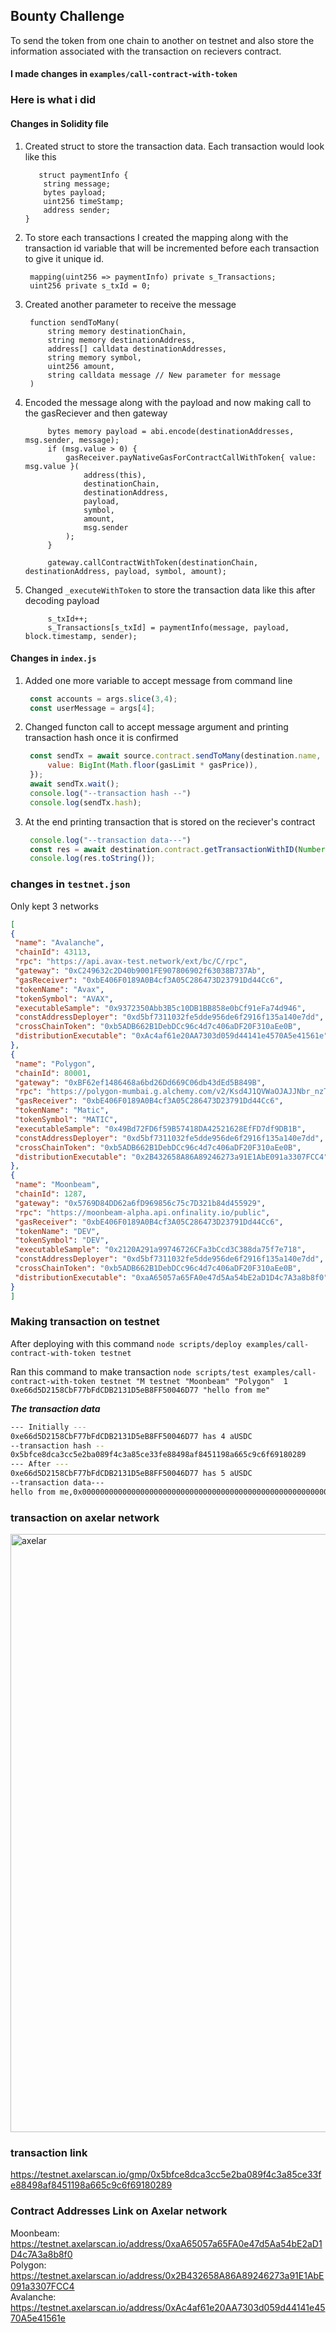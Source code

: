 ## Bounty Challenge
To send the token from one chain to another on testnet and also store the information associated with the transaction on recievers contract.

#### I made changes in `examples/call-contract-with-token`

### Here is what i did

#### Changes in Solidity file

1. Created struct to store the transaction data. Each transaction would look like this
    ```Solidity
       struct paymentInfo {
        string message;
        bytes payload;
        uint256 timeStamp;
        address sender;
    }
    ```

2. To store each transactions I created the mapping along with the transaction id variable that will be incremented before each transaction to give it unique id.
   ```Solidity
    mapping(uint256 => paymentInfo) private s_Transactions;
    uint256 private s_txId = 0;
    ```

3. Created another parameter to receive the message
   ```Solidity
    function sendToMany(
        string memory destinationChain,
        string memory destinationAddress,
        address[] calldata destinationAddresses,
        string memory symbol,
        uint256 amount,
        string calldata message // New parameter for message
    ) 
    ```

4. Encoded the message along with the payload and now making call to the gasReciever and then gateway
   ```Solidity
        bytes memory payload = abi.encode(destinationAddresses, msg.sender, message);
        if (msg.value > 0) {
            gasReceiver.payNativeGasForContractCallWithToken{ value: msg.value }(
                address(this),
                destinationChain,
                destinationAddress,
                payload,
                symbol,
                amount,
                msg.sender
            );
        }

        gateway.callContractWithToken(destinationChain, destinationAddress, payload, symbol, amount);
   ```

5. Changed `_executeWithToken` to store the transaction data like this after decoding payload
   ```Solidity
        s_txId++;
        s_Transactions[s_txId] = paymentInfo(message, payload, block.timestamp, sender);
   ```

#### Changes in `index.js`

1. Added one more variable to accept message from command line
   ```Javascript
    const accounts = args.slice(3,4);
    const userMessage = args[4];
    ```
2. Changed functon call to accept message argument and printing transaction hash once it is confirmed
   ```Javascript
    const sendTx = await source.contract.sendToMany(destination.name, destination.distributionExecutable, accounts, 'aUSDC', amount, userMessage, {
        value: BigInt(Math.floor(gasLimit * gasPrice)),
    });
    await sendTx.wait();
    console.log("--transaction hash --")
    console.log(sendTx.hash);
    ```
3. At the end printing transaction that is stored on the reciever's contract
   ```Javascript
    console.log("--transaction data---")
    const res = await destination.contract.getTransactionWithID(Number(txID)+1);
    console.log(res.toString());
   ```

### changes in `testnet.json`
Only kept 3 networks
   ```Json
   [
  {
    "name": "Avalanche",
    "chainId": 43113,
    "rpc": "https://api.avax-test.network/ext/bc/C/rpc",
    "gateway": "0xC249632c2D40b9001FE907806902f63038B737Ab",
    "gasReceiver": "0xbE406F0189A0B4cf3A05C286473D23791Dd44Cc6",
    "tokenName": "Avax",
    "tokenSymbol": "AVAX",
    "executableSample": "0x9372350Abb3B5c10DB1BB858e0bCf91eFa74d946",
    "constAddressDeployer": "0xd5bf7311032fe5dde956de6f2916f135a140e7dd",
    "crossChainToken": "0xb5ADB662B1DebDCc96c4d7c406aDF20F310aEe0B",
    "distributionExecutable": "0xAc4af61e20AA7303d059d44141e4570A5e41561e"
  },
  {
    "name": "Polygon",
    "chainId": 80001,
    "gateway": "0xBF62ef1486468a6bd26Dd669C06db43dEd5B849B",
    "rpc": "https://polygon-mumbai.g.alchemy.com/v2/Ksd4J1QVWaOJAJJNbr_nzTcJBJU-6uP3",
    "gasReceiver": "0xbE406F0189A0B4cf3A05C286473D23791Dd44Cc6",
    "tokenName": "Matic",
    "tokenSymbol": "MATIC",
    "executableSample": "0x49Bd72FD6f59B57418DA42521628EfFD7df9DB1B",
    "constAddressDeployer": "0xd5bf7311032fe5dde956de6f2916f135a140e7dd",
    "crossChainToken": "0xb5ADB662B1DebDCc96c4d7c406aDF20F310aEe0B",
    "distributionExecutable": "0x2B432658A86A89246273a91E1AbE091a3307FCC4"
  },
  {
    "name": "Moonbeam",
    "chainId": 1287,
    "gateway": "0x5769D84DD62a6fD969856c75c7D321b84d455929",
    "rpc": "https://moonbeam-alpha.api.onfinality.io/public",
    "gasReceiver": "0xbE406F0189A0B4cf3A05C286473D23791Dd44Cc6",
    "tokenName": "DEV",
    "tokenSymbol": "DEV",
    "executableSample": "0x2120A291a99746726CFa3bCcd3C388da75f7e718",
    "constAddressDeployer": "0xd5bf7311032fe5dde956de6f2916f135a140e7dd",
    "crossChainToken": "0xb5ADB662B1DebDCc96c4d7c406aDF20F310aEe0B",
    "distributionExecutable": "0xaA65057a65FA0e47d5Aa54bE2aD1D4c7A3a8b8f0"
  }
]
```
### Making transaction on testnet
After deploying with this command `node scripts/deploy examples/call-contract-with-token testnet`

Ran this command to make transaction `node scripts/test examples/call-contract-with-token testnet "M testnet "Moonbeam" "Polygon"  1 0xe66d5D2158CbF77bFdCDB2131D5eB8FF50046D77 "hello from me"`

***The transaction data***

```bash
--- Initially ---
0xe66d5D2158CbF77bFdCDB2131D5eB8FF50046D77 has 4 aUSDC
--transaction hash --
0x5bfce8dca3cc5e2ba089f4c3a85ce33fe88498af8451198a665c9c6f69180289
--- After ---
0xe66d5D2158CbF77bFdCDB2131D5eB8FF50046D77 has 5 aUSDC
--transaction data---
hello from me,0x0000000000000000000000000000000000000000000000000000000000000060000000000000000000000000e66d5d2158cbf77bfdcdb2131d5eb8ff50046d7700000000000000000000000000000000000000000000000000000000000000a00000000000000000000000000000000000000000000000000000000000000001000000000000000000000000e66d5d2158cbf77bfdcdb2131d5eb8ff50046d77000000000000000000000000000000000000000000000000000000000000000d68656c6c6f2066726f6d206d6500000000000000000000000000000000000000,1669698971,0xe66d5D2158CbF77bFdCDB
```
### transaction on axelar network
<img width="957" alt="axelar" src="https://user-images.githubusercontent.com/90125875/204452447-6484acf2-8489-49e7-8c13-480359a4672f.PNG">

### transaction link
https://testnet.axelarscan.io/gmp/0x5bfce8dca3cc5e2ba089f4c3a85ce33fe88498af8451198a665c9c6f69180289

### Contract Addresses Link on Axelar network
Moonbeam: https://testnet.axelarscan.io/address/0xaA65057a65FA0e47d5Aa54bE2aD1D4c7A3a8b8f0<br>
Polygon: https://testnet.axelarscan.io/address/0x2B432658A86A89246273a91E1AbE091a3307FCC4<br>
Avalanche: https://testnet.axelarscan.io/address/0xAc4af61e20AA7303d059d44141e4570A5e41561e

